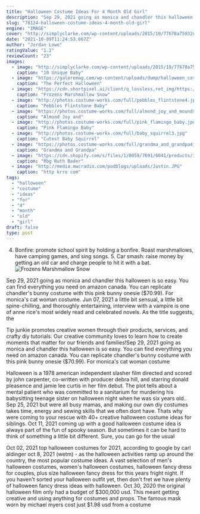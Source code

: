 ```yaml
---
title: "Halloween Costume Ideas For 4 Month Old Girl"
description: "Sep 29, 2021 going as monica and chandler this halloween is so easy. You can find everything you need on amazon canada. You can replicate chandler's bunny costume with this pink bunny onesie ($70.99). For monica's cat woman costume"
slug: "78124-halloween-costume-ideas-4-month-old-girl"
engine: "IMAGE"
cover: "http://simplyclarke.com/wp-content/uploads/2015/10/77678a75932cba3f42cd8aefe3dff2ba.jpg"
date: "2021-10-09T11:24:53.667Z"
author: "Jordan Lowe"
ratingValue: "1.2"
reviewCount: "23"
images:
  - image: "http://simplyclarke.com/wp-content/uploads/2015/10/77678a75932cba3f42cd8aefe3dff2ba.jpg"
    caption: "10 Unique Baby"
  - image: "https://galoremag.com/wp-content/uploads/dump/halloween_costume_zodiac_cover_galore.jpg"
    caption: "The Perfect Halloween"
  - image: "https://cdn.shortpixel.ai/client/q_lossless,ret_img/https://www.coolest-homemade-costumes.com/files/2015/11/frozens-marshmallow-elsas-bodyguard-snow-monster-halloween-2015-148686-e1448889186385-600x800.jpg"
    caption: "Frozens Marshmallow Snow"
  - image: "http://photos.costume-works.com/full/pebbles_flintstone4.jpg"
    caption: "Pebbles Flintstone Baby"
  - image: "https://photos.costume-works.com/full/almond_joy_and_mounds_candy_bars.jpg"
    caption: "Almond Joy and"
  - image: "http://photos.costume-works.com/full/pink_flamingo_baby.jpg"
    caption: "Pink Flamingo Baby"
  - image: "http://photos.costume-works.com/full/baby_squirrel3.jpg"
    caption: "Cutest Baby Squirrel"
  - image: "https://photos.costume-works.com/full/grandma_and_grandpa4.jpg"
    caption: "Grandma and Grandpa"
  - image: "https://cdn.shopify.com/s/files/1/0059/7691/6041/products/il_1140xN.1363049351_me9u_1024x1024@2x.jpg?v=1550598702"
    caption: "Rbg Ruth Bader"
  - image: "http://media.mwcradio.com/podblogs/uploads/Justin.JPG"
    caption: "http krro com"
tags:
  - "halloween"
  - "costume"
  - "ideas"
  - "for"
  - "4"
  - "month"
  - "old"
  - "girl"
draft: false
type: post
---
```


4. Bonfire: promote school spirit by holding a bonfire. Roast marshmallows, have camping games, and sing songs. 5. Car smash: raise money by getting an old car and charge people to hit it with a bat.
![Frozens Marshmallow Snow](https://cdn.shortpixel.ai/client/q_lossless,ret_img/https://www.coolest-homemade-costumes.com/files/2015/11/frozens-marshmallow-elsas-bodyguard-snow-monster-halloween-2015-148686-e1448889186385-600x800.jpg "Frozens Marshmallow Snow")

Sep 29, 2021 going as monica and chandler this halloween is so easy. You can find everything you need on amazon canada. You can replicate chandler&#39;s bunny costume with this pink bunny onesie ($70.99). For monica&#39;s cat woman costume. Jun 07, 2021 a little bit sensual, a little bit spine-chilling, and thoroughly entertaining, interview with a vampire is one of anne rice&#39;s most widely read and celebrated novels. As the title suggests, the
<!--inArticleAds-->

<!--galleryOne-->

Tip junkie promotes creative women through their products, services, and crafty diy tutorials. Our creative community loves to learn how to create moments that matter for our friends and families!Sep 29, 2021 going as monica and chandler this halloween is so easy. You can find everything you need on amazon canada. You can replicate chandler's bunny costume with this pink bunny onesie ($70.99). For monica's cat woman costume
<!--inArticleAds-->

<!--galleryTwo-->

Halloween is a 1978 american independent slasher film directed and scored by john carpenter, co-written with producer debra hill, and starring donald pleasence and jamie lee curtis in her film debut. The plot tells about a mental patient who was committed to a sanitarium for murdering his babysitting teenage sister on halloween night when he was six years old.. Sep 25, 2021 but were all busy mamas, and making our own diy costumes takes time, energy and sewing skills that we often dont have. Thats why were coming to your rescue with 40+ creative halloween costume ideas for siblings. Oct 11, 2021 coming up with a good halloween costume idea is always part of the fun of spooky season. But sometimes it can be hard to think of something a little bit different. Sure, you can go for the usual
<!--galleryThree-->

Oct 02, 2021 top halloween costumes for 2021, according to google by carl aldinger  oct 8, 2021 (wetm) - as the halloween activities ramp up around the country, the most popular costume ideas. A vast selection of men's halloween costumes, women's halloween costumes, halloween fancy dress for couples, plus size halloween fancy dress for this years fright night. If you haven't sorted your halloween outfit yet, then don't fret we have plenty of halloween fancy dress ideas with halloween. Oct 30, 2020 the original halloween film only had a budget of $300,000 usd. This meant getting creative and using anything for costumes and props. The famous mask worn by michael myers cost just $1.98 usd from a costume